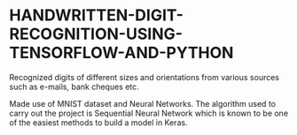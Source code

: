 # HANDWRITTEN-DIGIT-RECOGNITION-USING-TENSORFLOW-AND-PYTHON

Recognized digits of different sizes and orientations from various sources such as e-mails, bank cheques etc.

Made use of MNIST dataset and Neural Networks. The algorithm used to carry out the project is Sequential Neural Network which is known to be one of the easiest methods to build a model in Keras.
